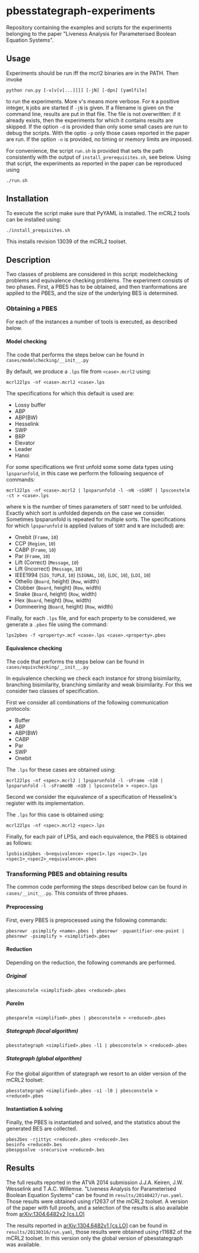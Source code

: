 pbesstategraph-experiments
==========================
Repository containing the examples and scripts for the experiments belonging to
the paper "Liveness Analysis for Parameterised Boolean Equation Systems".

Usage
-----

Experiments should be run iff the mcrl2 binaries are in the PATH. Then invoke

    python run.py [-v[v[v[...]]]] [-jN] [-dpn] [yamlfile]

to run the experiments. More v's means more verbose. For `N` a positive
integer, `N` jobs are started if `-jN` is given. If a filename is given on
the command line, results are put in that file. The file is not 
overwritten: if it already exists, then the experiments for which it
contains results are skipped.
If the option `-d` is provided than only some small cases are run to debug the scripts. With the optio `-p` only those cases reported in the paper are run. If the option `-n` is provided, no timing or memory limits are imposed.

For convenience, the script `run.sh` is provided that sets the path consistently with the output of `install_prerequisites.sh`, see below. Using that script, the experiments as reported in the paper can be reproduced using

    ./run.sh

Installation
------------

To execute the script make sure that PyYAML is installed. The mCRL2 tools can be installed using:

    ./install_prequisites.sh
    
This installs revision 13039 of the mCRL2 toolset.

Description
-----------
Two classes of problems are considered in this script: modelchecking problems and equivalence checking problems. The experiment consists of two phases. First, a PBES has to be obtained, and then tranformations are applied to the PBES, and the size of the underlying BES is determined.

### Obtaining a PBES
For each of the instances a number of tools is executed, as described below.

#### Model checking
The code that performs the steps below can be found in `cases/modelchecking/__init__.py`

By default, we produce a `.lps` file from `<case>.mcrl2` using:

    mcrl22lps -nf <case>.mcrl2 <case>.lps

The specifications for which this default is used are:

* Lossy buffer
* ABP
* ABP(BW)
* Hesselink
* SWP
* BRP
* Elevator
* Leader
* Hanoi

For some specifications we first unfold some some data types using `lpsparunfold`, in this case we perform the following sequence of commands:

    mcrl22lps -nf <case>.mcrl2 | lpsparunfold -l -nN -sSORT | lpsconstelm -ct > <case>.lps

where `N` is the number of times parameters of `SORT` need to be unfolded. Exactly which sort is unfolded depends on the case we consider. Sometimes lpsparunfold is repeated for multiple sorts. The specifications for which `lpsparunfold` is applied (values of `SORT` and `N` are included) are:

* Onebit (`Frame`, `10`)
* CCP (`Region`, `10`)
* CABP (`Frame`, `10`)
* Par (`Frame`, `10`)
* Lift (Correct) (`Message`, `10`)
* Lift (Incorrect) (`Message`, `10`)
* IEEE1994 (`SIG_TUPLE`, `10`) (`SIGNAL`, `10`), (`LDC`, `10`), (`LDI`, `10`)
* Othello (`Board`, height) (`Row`, width)
* Clobber (`Board`, height) (`Row`, width)
* Snake (`Board`, height) (`Row`, width)
* Hex (`Board`, height) (`Row`, width)
* Domineering (`Board`, height) (`Row`, width)

Finally, for each `.lps` file, and for each property to be considered, we generate a `.pbes` file using the command:

    lps2pbes -f <property>.mcf <case>.lps <case>.<property>.pbes

#### Equivalence checking
The code that performs the steps below can be found in `cases/equivchecking/__init__.py`

In equivalence checking we check each instance for strong bisimilarity, branching bisimilarity, branching similarity and weak bisimilarity. For this we consider two classes of specification.

First we consider all combinations of the following communication protocols:

* Buffer
* ABP
* ABP(BW)
* CABP
* Par
* SWP
* Onebit

The `.lps` for these cases are obtained using:

    mcrl22lps -nf <spec>.mcrl2 | lpsparunfold -l -sFrame -n10 | lpsparunfold -l -sFrameOB -n10 | lpsconstelm > <spec>.lps

Second we consider the equivalence of a specification of Hesselink's register with its implementation.

The `.lps` for this case is obtained using:

    mcrl22lps -nf <spec>.mcrl2 <spec>.lps

Finally, for each pair of LPSs, and each equivalence, the PBES is obtained as follows:

    lpsbisim2pbes -b<equivalence> <spec1>.lps <spec2>.lps <spec1>_<spec2>_<equivalence>.pbes

### Transforming PBES and obtaining results
The common code performing the steps described below can be found in `cases/__init__.py`. This consists of three phases.

#### Preprocessing
First, every PBES is preprocessed using the following commands:

    pbesrewr -psimplify <name>.pbes | pbesrewr -pquantifier-one-point | pbesrewr -psimplify > <simplified>.pbes

#### Reduction

Depending on the reduction, the following commands are performed.

##### Original

    pbesconstelm <simplified>.pbes <reduced>.pbes

##### Parelm

    pbesparelm <simplified>.pbes | pbesconstelm > <reduced>.pbes

##### Stategraph (local algorithm)

    pbesstategraph <simplified>.pbes -l1 | pbesconstelm > <reduced>.pbes

##### Stategraph (global algorithm)

For the global algorithm of stategraph we resort to an older version of the mCRL2 toolset:

    pbesstategraph <simplified>.pbes -s1 -l0 | pbesconstelm > <reduced>.pbes

#### Instantiation & solving

Finally, the PBES is instantiated and solved, and the statistics about the generated BES are collected.

    pbes2bes -rjittyc <reduced>.pbes <reduced>.bes
    besinfo <reduced>.bes
    pbespgsolve -srecursive <reduced>.bes

Results
-------

The full results reported in the ATVA 2014 submission J.J.A. Keiren,
J.W. Wesselink and T.A.C. Willemse. "Liveness Analysis for Parameterised Boolean Equation Systems" can be found in `results/20140427/run.yaml`. Those results were obtained using r12637 of the mCRL2 toolset. A version of the paper with full proofs, and a selection of the results is also available from [arXiv:1304.6482v2 [cs.LO]](http://arxiv.org/abs/1304.6482v2)

The results reported in [arXiv:1304.6482v1 [cs.LO]](http://arxiv.org/abs/1304.6482v1) can
be found in `results/20130316/run.yaml`, those results were obtained using r11682 of the mCRL2 toolset. In this version only the global version of pbesstategraph was available.
